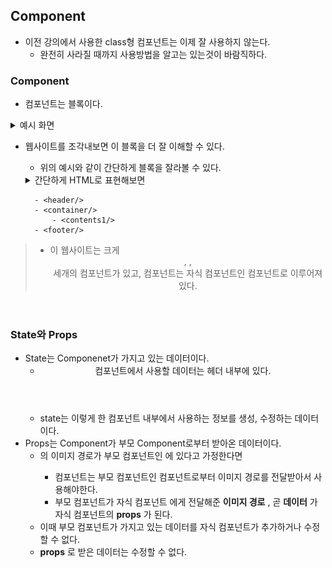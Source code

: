 ## Component
- 이전 강의에서 사용한 class형 컴포넌트는 이제 잘 사용하지 않는다.
    - 완전히 사라질 때까지 사용방법을 알고는 있는것이 바람직하다.

### Component
- 컴포넌트는 블록이다. 
<details>
<summary>예시 화면</summary>
<div markdown="1">
<br/><img src="../image/component_01.png" width="300px" height="300px" title="분할화면" alt="Ex_01"></img><br/>
</div>
</details>

- 웹사이트를 조각내보면 이 블록을 더 잘 이해할 수 있다.
    - 위의 예시와 같이 간단하게 블록을 잘라볼 수 있다.
    <details>
    <summary>간단하게 HTML로 표현해보면</summary>
    <div markdown="1">
    
        ```html
        <!DOCTYPE html>
        <html lang="en">
        <head>
        </head>
        <body>
            <header> 
                ...
            </header>
            <div class="container">
                <div id="image-banner">
                    ...
                </div>
                <div id="contents-1">
                    ...
                </div>
            </div>
            <footer>
                ...
            </footer>
        </body>
        </html>
        ```

    </div>
    </details>

        - <header/>
        - <container/>
            - <contents1/>
        - <footer/>
>   - 이 웹사이트는 크게 <header/>, <container/>, <footer/> 세개의 컴포넌트가 있고, <container/> 컴포넌트는 자식 컴포넌트인 <contents1/> 컴포넌트로 이루어져 있다.

### State와 Props
- State는 Componenet가 가지고 있는 데이터이다.
    - <header/> 컴포넌트에서 사용할 데이터는 헤더 내부에 있다.
    - state는 이렇게 한 컴포넌트 내부에서 사용하는 정보를 생성, 수정하는 데이터이다.
- Props는 Component가 부모 Component로부터 받아온 데이터이다.
    - <contents1/>의 이미지 경로가 부모 컴포넌트인 <container/>에 있다고 가정한다면
        - <contents1/>컴포넌트는 부모 컴포넌트인  <container/>컴포넌트로부터 이미지 경로를 전달받아서 사용해야한다.
        - 부모 컴포넌트가 자식 컴포넌트 에게 전달해준 __이미지 경로__ , 곧 __데이터__ 가 자식 컴포넌트의 __props__ 가 된다.
    - 이때 부모 컴포넌트가 가지고 있는 데이터를 자식 컴포넌트가 추가하거나 수정할 수 없다.
    - __props__ 로 받은 데이터는 수정할 수 없다.